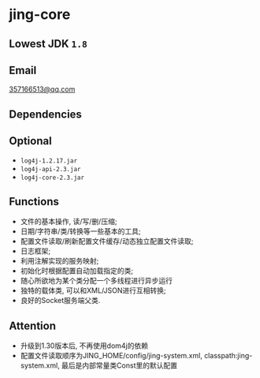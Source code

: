# jing-core

Lowest JDK `1.8`
---

Email
---
357166513@qq.com

Dependencies
---

Optional
---
* `log4j-1.2.17.jar`
* `log4j-api-2.3.jar`
* `log4j-core-2.3.jar`

Functions
---

* 文件的基本操作, 读/写/删/压缩;
* 日期/字符串/类/转换等一些基本的工具;
* 配置文件读取/刷新配置文件缓存/动态独立配置文件读取;
* 日志框架;
* 利用注解实现的服务映射;
* 初始化时根据配置自动加载指定的类;
* 随心所欲地为某个类分配一个多线程进行异步运行
* 独特的载体类, 可以和XML/JSON进行互相转换;
* 良好的Socket服务端父类.

Attention
---

* 升级到1.30版本后, 不再使用dom4j的依赖
* 配置文件读取顺序为JING_HOME/config/jing-system.xml, classpath:jing-system.xml, 最后是内部常量类Const里的默认配置